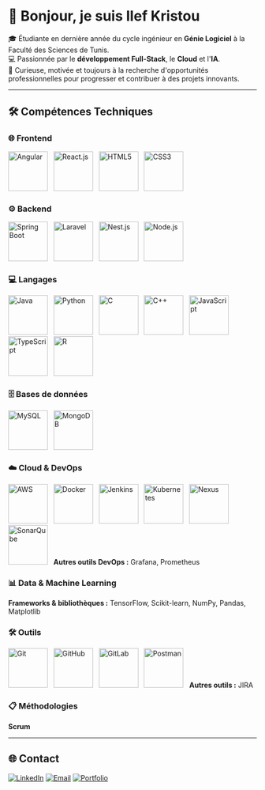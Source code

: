 # 👋 Bonjour, je suis Ilef Kristou  

🎓 Étudiante en dernière année du cycle ingénieur en **Génie Logiciel** à la Faculté des Sciences de Tunis.  
💻 Passionnée par le **développement Full-Stack**, le **Cloud** et l'**IA**.  
🚀 Curieuse, motivée et toujours à la recherche d'opportunités professionnelles pour progresser et contribuer à des projets innovants.  

---

## 🛠️ Compétences Techniques

### 🌐 Frontend
<img src="https://skillicons.dev/icons?i=angular" title="Angular" height="80"/> &nbsp;
<img src="https://skillicons.dev/icons?i=react" title="React.js" height="80"/> &nbsp;
<img src="https://skillicons.dev/icons?i=html" title="HTML5" height="80"/> &nbsp;
<img src="https://skillicons.dev/icons?i=css" title="CSS3" height="80"/> &nbsp;

### ⚙️ Backend
<img src="https://skillicons.dev/icons?i=spring" title="Spring Boot" height="80"/> &nbsp;
<img src="https://skillicons.dev/icons?i=laravel" title="Laravel" height="80"/> &nbsp;
<img src="https://skillicons.dev/icons?i=nestjs" title="Nest.js" height="80"/> &nbsp;
<img src="https://skillicons.dev/icons?i=nodejs" title="Node.js" height="80"/> &nbsp;

### 💻 Langages
<img src="https://skillicons.dev/icons?i=java" title="Java" height="80"/> &nbsp;
<img src="https://skillicons.dev/icons?i=python" title="Python" height="80"/> &nbsp;
<img src="https://skillicons.dev/icons?i=c" title="C" height="80"/> &nbsp;
<img src="https://skillicons.dev/icons?i=cpp" title="C++" height="80"/> &nbsp;
<img src="https://skillicons.dev/icons?i=js" title="JavaScript" height="80"/> &nbsp;
<img src="https://skillicons.dev/icons?i=ts" title="TypeScript" height="80"/> &nbsp;
<img src="https://skillicons.dev/icons?i=r" title="R" height="80"/> &nbsp;

### 🗄️ Bases de données
<img src="https://skillicons.dev/icons?i=mysql" title="MySQL" height="80"/> &nbsp;
<img src="https://skillicons.dev/icons?i=mongodb" title="MongoDB" height="80"/> &nbsp;

### ☁️ Cloud & DevOps
<img src="https://skillicons.dev/icons?i=aws" title="AWS" height="80"/> &nbsp;
<img src="https://skillicons.dev/icons?i=docker" title="Docker" height="80"/> &nbsp;
<img src="https://skillicons.dev/icons?i=jenkins" title="Jenkins" height="80"/> &nbsp;
<img src="https://skillicons.dev/icons?i=kubernetes" title="Kubernetes" height="80"/> &nbsp;
<img src="https://skillicons.dev/icons?i=nexus" title="Nexus" height="80"/> &nbsp;
<img src="https://skillicons.dev/icons?i=sonar" title="SonarQube" height="80"/> &nbsp;
**Autres outils DevOps :** Grafana, Prometheus

### 📊 Data & Machine Learning
**Frameworks & bibliothèques :** TensorFlow, Scikit-learn, NumPy, Pandas, Matplotlib

### 🛠️ Outils
<img src="https://skillicons.dev/icons?i=git" title="Git" height="80"/> &nbsp;
<img src="https://skillicons.dev/icons?i=github" title="GitHub" height="80"/> &nbsp;
<img src="https://skillicons.dev/icons?i=gitlab" title="GitLab" height="80"/> &nbsp;
<img src="https://skillicons.dev/icons?i=postman" title="Postman" height="80"/> &nbsp;
**Autres outils :** JIRA

### 📋 Méthodologies
**Scrum**

---

## 🌐 Contact

[![LinkedIn](https://img.shields.io/badge/LinkedIn-0077B5?style=for-the-badge&logo=linkedin&logoColor=white)](https://www.linkedin.com/in/ilef-kristou-99374a302/)
[![Email](https://img.shields.io/badge/Email-D14836?style=for-the-badge&logo=gmail&logoColor=white)](mailto:ilef.kristou@etudiant-fst.utm.tn)
[![Portfolio](https://img.shields.io/badge/Portfolio-ff69b4?style=for-the-badge&logo=appveyor&logoColor=white)](https://ilef-kristou.github.io/ilef-kristou-portfolio/)
